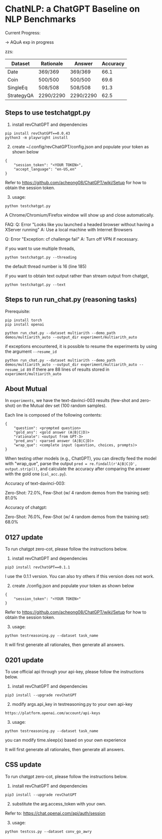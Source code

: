 # ChatNLP: a ChatGPT Baseline on NLP Benchmarks

Current Progress:

-> AQuA exp in progress

zzs:

| Dataset  | Rationale | Answer  | Accuracy  | 
| -------- | --------- | ------- | ------- |
| Date     | 369/369   | 369/369 | 66.1  |
| Coin     | 500/500   | 500/500 | 69.6   |
| SingleEq | 508/508    | 508/508 |  91.3  |
| StrategyQA | 2290/2290    | 2290/2290 |  62.5  |

## Steps to use testchatgpt.py

1. install revChatGPT and dependencies
```   
pip install revChatGPT==0.0.43
python3 -m playwright install
```

2. create ~/.config/revChatGPT/config.json and populate your token as shown below

```
{
    "session_token": "<YOUR TOKEN>",
    "accept_language": "en-US,en"
}
```
Refer to https://github.com/acheong08/ChatGPT/wiki/Setup for how to obtain the session token.

3. usage:
```
python testchatgpt.py
```

A Chrome/Chromium/Firefox window will show up and close automatically.

FAQ:
Q: Error "Looks like you launched a headed browser without having a XServer running"
A: Use a local machine with Internet Browsers

Q: Error "Exception: cf challenge fail"
A: Turn off VPN if necessary.



if you want to use multiple threads,

```
python testchatgpt.py --threading
```

the default thread number is 16 (line 185)

if you want to obtain text output rather than stream output from chatgpt,

```
python testchatgpt.py --text
```
## Steps to run run_chat.py (reasoning tasks)

Prerequisite:

```
pip install torch
pip install openai
```


```python run_chat.py --dataset multiarith --demo_path demos/multiarith_auto --output_dir experiment/multiarith_auto```

if exceptions encountered, it is possible to resume the experiments by using the argument ```--resume_id```

```python run_chat.py --dataset multiarith --demo_path demos/multiarith_auto --output_dir experiment/multiarith_auto --resume_id 89``` if there are 88 lines of results stored in ```experiment/multiarith_auto```

## About Mutual

In ```experiments```, we have the text-davinci-003 results (few-shot and zero-shot) on the Mutual dev set (100 random samples).

Each line is composed of the following contents:

```
{
    "question": <prompted question>
    "gold_ans": <gold answer (A|B|C|D)>
    "rationale": <output from GPT-3>
    "pred_ans": <parsed answer (A|B|C|D)>
    "wrap_que": <complete input (question, choices, prompts)>
}
```

When testing other models (e.g., ChatGPT), you can directly feed the model with "wrap_que", parse the output ```pred = re.findall(r'A|B|C|D', output.strip())```, and calculate the accuracy after comparing the answer with the gold one (```cal_acc.py```).

Accuracy of text-davinci-003: 

Zero-Shot: 72.0%, Few-Shot (w/ 4 random demos from the training set): 81.0%

Accuracy of chatgpt: 

Zero-Shot: 76.0%, Few-Shot (w/ 4 random demos from the training set): 68.0%


## 0127 update

To run chatgpt zero-cot, please follow the instructions below.

1. install revChatGPT and dependencies
```   
pip3 install revChatGPT==0.1.1
```
I use the 0.1.1 version. You can also try others if this version does not work.

2. create ./config.json and populate your token as shown below

```
{
    "session_token": "<YOUR TOKEN>"
}
```
Refer to https://github.com/acheong08/ChatGPT/wiki/Setup for how to obtain the session token.

3. usage:
```
python testreasoning.py --dataset task_name
```

It will first generate all rationales, then generate all answers.




## 0201 update

To use official api through your api-key, please follow the instructions below.

1. install revChatGPT and dependencies
```   
pip3 install --upgrade revChatGPT
```

2. modify args.api_key in testreasoning.py to your own api-key

```
https://platform.openai.com/account/api-keys
```

3. usage:
```
python testreasoning.py --dataset task_name
```

you can modify time.sleep(x) based on your own experience

It will first generate all rationales, then generate all answers.


## CSS update


To run chatgpt zero-cot, please follow the instructions below.

1. install revChatGPT and dependencies
```   
pip3 install --upgrade revChatGPT
```

2. substitute the arg.access_token with your own.

Refer to: https://chat.openai.com/api/auth/session

3. usage:
```
python testcss.py --dataset conv_go_awry
```
